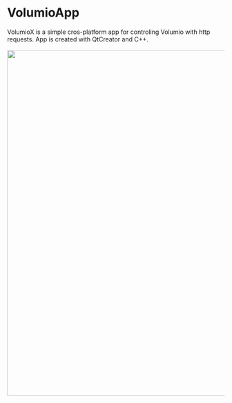 # VolumioApp

VolumioX is a simple cros-platform app for controling Volumio with http requests. App is created with QtCreator and C++.
<br><br>
<img src="https://user-images.githubusercontent.com/37266965/95681459-4ac5f800-0be0-11eb-96c8-0f9d10b1243d.jpeg" width="800">
